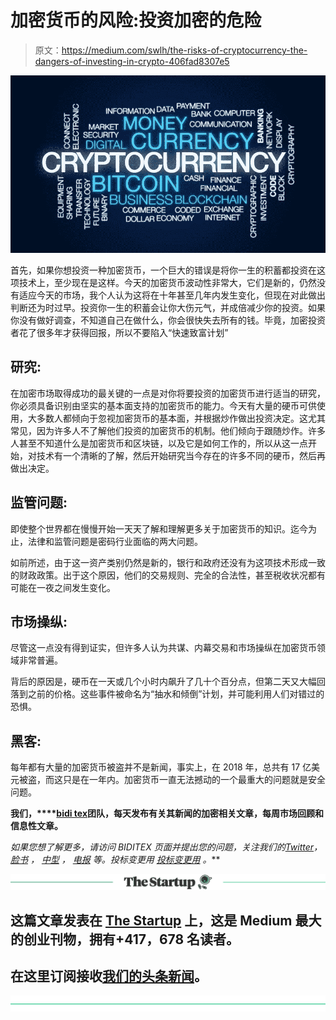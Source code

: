 # 加密货币的风险:投资加密的危险

> 原文：<https://medium.com/swlh/the-risks-of-cryptocurrency-the-dangers-of-investing-in-crypto-406fad8307e5>

![](img/96f50d1e7ef2a64a126f2f9fef06c975.png)

首先，如果你想投资一种加密货币，一个巨大的错误是将你一生的积蓄都投资在这项技术上，至少现在是这样。今天的加密货币波动性非常大，它们是新的，仍然没有适应今天的市场，我个人认为这将在十年甚至几年内发生变化，但现在对此做出判断还为时过早。投资你一生的积蓄会让你大伤元气，并成倍减少你的投资。如果你没有做好调查，不知道自己在做什么，你会很快失去所有的钱。毕竟，加密投资者花了很多年才获得回报，所以不要陷入“快速致富计划”

## 研究:

在加密市场取得成功的最关键的一点是对你将要投资的加密货币进行适当的研究，你必须具备识别由坚实的基本面支持的加密货币的能力。今天有大量的硬币可供使用，大多数人都倾向于忽视加密货币的基本面，并根据炒作做出投资决定。这尤其常见，因为许多人不了解他们投资的加密货币的机制。他们倾向于跟随炒作。许多人甚至不知道什么是加密货币和区块链，以及它是如何工作的，所以从这一点开始，对技术有一个清晰的了解，然后开始研究当今存在的许多不同的硬币，然后再做出决定。

## 监管问题:

即使整个世界都在慢慢开始一天天了解和理解更多关于加密货币的知识。迄今为止，法律和监管问题是密码行业面临的两大问题。

如前所述，由于这一资产类别仍然是新的，银行和政府还没有为这项技术形成一致的财政政策。出于这个原因，他们的交易规则、完全的合法性，甚至税收状况都有可能在一夜之间发生变化。

## 市场操纵:

尽管这一点没有得到证实，但许多人认为共谋、内幕交易和市场操纵在加密货币领域非常普遍。

背后的原因是，硬币在一天或几个小时内飙升了几十个百分点，但第二天又大幅回落到之前的价格。这些事件被命名为“抽水和倾倒”计划，并可能利用人们对错过的恐惧。

## **黑客:**

每年都有大量的加密货币被盗并不是新闻，事实上，在 2018 年，总共有 17 亿美元被盗，而这只是在一年内。加密货币一直无法撼动的一个最重大的问题就是安全问题。

**我们，****[bidi tex](https://medium.com/u/69c756317aa9?source=post_page-----406fad8307e5--------------------------------)团队，每天发布有关其新闻的加密相关文章，每周市场回顾和信息性文章。**

***如果您想了解更多，请访问 BIDITEX 页面并提出您的问题，关注我们的*[*Twitter*](https://twitter.com/biditex_com)*，* [*脸书*](https://www.facebook.com/biditex/) *，* [*中型*](/@biditex) *，* [*电报*](https://t.me/biditex%20%28edited%29) *等。投标变更用* [*投标变更用*](/@biditex/biditex.com) *。***

**[![](img/308a8d84fb9b2fab43d66c117fcc4bb4.png)](https://medium.com/swlh)**

## **这篇文章发表在 [The Startup](https://medium.com/swlh) 上，这是 Medium 最大的创业刊物，拥有+417，678 名读者。**

## **在这里订阅接收[我们的头条新闻](http://growthsupply.com/the-startup-newsletter/)。**

**[![](img/b0164736ea17a63403e660de5dedf91a.png)](https://medium.com/swlh)**